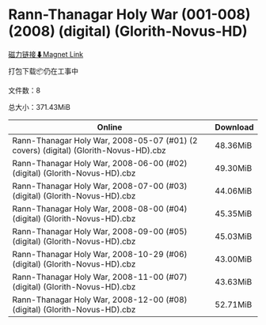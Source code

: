 # Rann-Thanagar Holy War (001-008) (2008) (digital) (Glorith-Novus-HD)

[磁力链接⬇Magnet Link](magnet:?xt=urn:btih:93cab265a327fa58f2d03f095422373dbdba80b9&dn=Rann-Thanagar%20Holy%20War%20%28001-008%29%20%282008%29%20%28digital%29%20%28Glorith-Novus-HD%29)

打包下载📦仍在工事中

文件数：8

总大小：371.43MiB

Online | Download
--- | ---
Rann-Thanagar Holy War, 2008-05-07 (#01) (2 covers) (digital) (Glorith-Novus-HD).cbz | 48.36MiB
Rann-Thanagar Holy War, 2008-06-00 (#02) (digital) (Glorith-Novus-HD).cbz | 49.30MiB
Rann-Thanagar Holy War, 2008-07-00 (#03) (digital) (Glorith-Novus-HD).cbz | 44.06MiB
Rann-Thanagar Holy War, 2008-08-00 (#04) (digital) (Glorith-Novus-HD).cbz | 45.35MiB
Rann-Thanagar Holy War, 2008-09-00 (#05) (digital) (Glorith-Novus-HD).cbz | 45.03MiB
Rann-Thanagar Holy War, 2008-10-29 (#06) (digital) (Glorith-Novus-HD).cbz | 43.00MiB
Rann-Thanagar Holy War, 2008-11-00 (#07) (digital) (Glorith-Novus-HD).cbz | 43.63MiB
Rann-Thanagar Holy War, 2008-12-00 (#08) (digital) (Glorith-Novus-HD).cbz | 52.71MiB